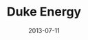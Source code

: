 ---
date: 2013-07-11
title: Duke Energy
categories: partner
logo: dukeenergy4c-e1373328036488.jpg
www: http://www.duke-energy.com/‎
---